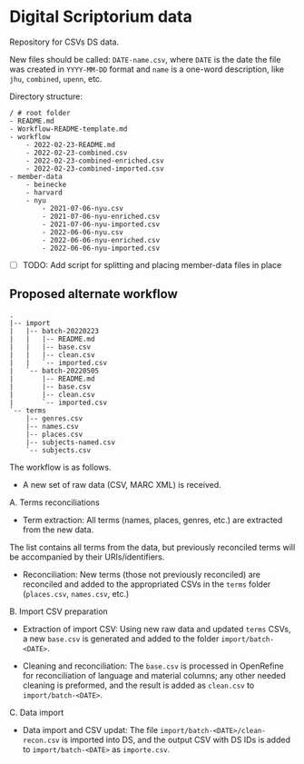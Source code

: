 # Digital Scriptorium data

Repository for CSVs DS data.

New files should be called: `DATE-name.csv`, where `DATE` is the date the file was created in `YYYY-MM-DD` format and `name` is a one-word description, like `jhu`, `combined`, `upenn`, etc.

Directory structure:

```text
/ # root folder
- README.md
- Workflow-README-template.md
- workflow
    - 2022-02-23-README.md
    - 2022-02-23-combined.csv
    - 2022-02-23-combined-enriched.csv
    - 2022-02-23-combined-imported.csv
- member-data
    - beinecke
    - harvard
    - nyu
        - 2021-07-06-nyu.csv
        - 2021-07-06-nyu-enriched.csv
        - 2021-07-06-nyu-imported.csv
        - 2022-06-06-nyu.csv
        - 2022-06-06-nyu-enriched.csv
        - 2022-06-06-nyu-imported.csv
  ```
  
  - [ ] TODO: Add script for splitting and placing member-data files in place


## Proposed alternate workflow

```
.
|-- import
|   |-- batch-20220223
|   |   |-- README.md
|   |   |-- base.csv
|   |   |-- clean.csv
|   |   `-- imported.csv
|   `-- batch-20220505
|       |-- README.md
|       |-- base.csv
|       |-- clean.csv
|       `-- imported.csv
`-- terms
    |-- genres.csv
    |-- names.csv
    |-- places.csv
    |-- subjects-named.csv
    `-- subjects.csv
```

The workflow is as follows.

- A new set of raw data (CSV, MARC XML) is received.

A. Terms reconciliations

- Term extraction: All terms (names, places, genres, etc.) are extracted from the new data.

The list contains all terms from the data, but previously reconciled terms
will be accompanied by their URIs/identifiers.

- Reconciliation: New terms (those not previously reconciled) are reconciled
  and added to the appropriated CSVs in the `terms` folder (`places.csv`,
  `names.csv`, etc.)

B. Import CSV preparation

- Extraction of import CSV: Using new raw data and updated `terms` CSVs, a new
  `base.csv` is generated and added to the folder `import/batch-<DATE>`.

- Cleaning and reconciliation: The `base.csv` is processed in OpenRefine for
  reconciliation of language and material columns; any other needed cleaning is
  preformed, and the result is added as `clean.csv` to
  `import/batch-<DATE>`.

C. Data import

- Data import and CSV updat: The file `import/batch-<DATE>/clean-recon.csv` is
  imported into DS, and the output CSV with DS IDs is added to
  `import/batch-<DATE>` as `importe.csv`.
